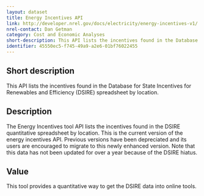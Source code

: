 ```yaml
---
layout: dataset
title: Energy Incentives API
link: http://developer.nrel.gov/docs/electricity/energy-incentives-v1/
nrel-contact: Dan Getman
category: Cost and Economic Analyses
short-description: This API lists the incentives found in the Database for State Incentives for Renewables and Efficiency (DSIRE) spreadsheet by location. 
identifier: 45550ec5-f745-49a9-a2e6-01bf76022455
---
```


## Short description

This API lists the incentives found in the Database for State Incentives for Renewables and Efficiency (DSIRE) spreadsheet by location. 

## Description

The Energy Incentives tool API lists the incentives
found in the DSIRE quantitative spreadsheet by
location. This is the current version of the energy
incentives API. Previous versions have been
depreciated and its users are encouraged to migrate
to this newly enhanced version. Note that this data
has not been updated for over a year because of the
DSIRE hiatus.

## Value

This tool provides a quantitative way to get the DSIRE
data into online tools.
